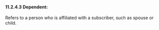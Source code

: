 #### 11.2.4.3 Dependent: 

Refers to a person who is affiliated with a subscriber, such as spouse or child.
